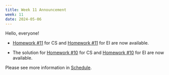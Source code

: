 ```yaml
---
title: Week 11 Announcement
week: 11
date: 2024-05-06
---
```

Hello, everyone!

- [Homework #11](https://basics.sjtu.edu.cn/~yangqizhe/pdf/la2024s/homework/LA-hw11forCS.pdf)  for CS and [Homework #11](https://basics.sjtu.edu.cn/~yangqizhe/pdf/la2024s/homework/LA-hw11forEI.pdf)  for EI 
are now available.

- The solution for [Homework #10](https://basics.sjtu.edu.cn/~yangqizhe/pdf/la2024s/homework/LA-hw10forCS.pdf)  for CS and [Homework #10](https://basics.sjtu.edu.cn/~yangqizhe/pdf/la2024s/homework/LA-hw10forEI.pdf)  for EI 
are now available. 

 Please see more information in [Schedule](../schedule). 
